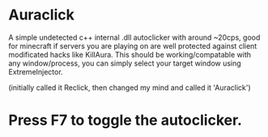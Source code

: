 # Auraclick
A simple undetected c++ internal .dll autoclicker with around ~20cps, good for minecraft if servers you are playing on are well protected against client modificated hacks like KillAura. This should be working/compatable with any window/process, you can simply select your target window using ExtremeInjector.

(initially called it Reclick, then changed my mind and called it 'Auraclick')

# Press F7 to toggle the autoclicker.
